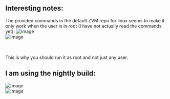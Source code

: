 ## Interesting notes:

The provided commands in the default ZVM repo for linux seems to make it only work when the user is in root (I have not actually read the commands yet):
![image](https://github.com/user-attachments/assets/914dad34-b4ff-4e0d-97fa-0627f8ba7526)
<br>
![image](https://github.com/user-attachments/assets/d8840655-b97f-4f87-9f50-278daa61ffbb)

<br><br>This is why you should run it as root and not just any user.
## I am using the nightly build:
![image](https://github.com/user-attachments/assets/61673cb5-4561-4653-ab82-f6f102cec5b6)
<br>
![image](https://github.com/user-attachments/assets/6d6a7604-ed21-4d55-9087-e5abffcc9deb)
